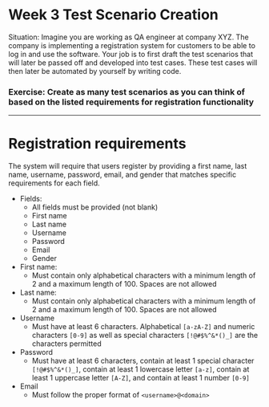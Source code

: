 # Week 3 Test Scenario Creation

Situation: Imagine you are working as QA engineer at company XYZ. The company is implementing a registration system for customers to be able to log in and use the software. Your job is to first draft the test scenarios that will later be passed off and developed into test cases. These test cases will then later be automated by yourself by writing code.

### Exercise: Create as many test scenarios as you can think of based on the listed requirements for registration functionality

---
# Registration requirements
The system will require that users register by providing a first name, last name, username, password, email, and gender that matches specific requirements
for each field. 

* Fields: 
    - All fields must be provided (not blank)
    - First name
    - Last name
    - Username
    - Password
    - Email
    - Gender
* First name:
    - Must contain only alphabetical characters with a minimum length of 2 and a maximum length of 100. Spaces are not allowed
* Last name:
    - Must contain only alphabetical characters with a minimum length of 2 and a maximum length of 100. Spaces are not allowed
* Username
    - Must have at least 6 characters. Alphabetical `[a-zA-Z]` and numeric characters `[0-9]` as well as special characters 
`[!@#$%^&*()_]` are the characters permitted
* Password
    - Must have at least 6 characters, contain at least 1 special character `[!@#$%^&*()_]`, contain at least 1 lowercase letter `[a-z]`,
contain at least 1 uppercase letter `[A-Z]`, and contain at least 1 number `[0-9]`
* Email
    - Must follow the proper format of `<username>@<domain>`